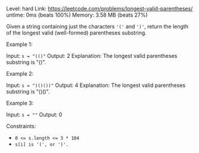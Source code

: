 Level: hard
Link: https://leetcode.com/problems/longest-valid-parentheses/
untime: 0ms (beats 100%)
Memory: 3.58 MB (beats 27%)


Given a string containing just the characters `'('` and `')'`, return the length of the longest valid (well-formed) parentheses substring.


Example 1:

Input: `s = "(()"`
Output: 2
Explanation: The longest valid parentheses substring is "()".

Example 2:

Input: `s = ")()())"`
Output: 4
Explanation: The longest valid parentheses substring is "()()".

Example 3:

Input: `s = ""`
Output: 0



Constraints:

- `0 <= s.length <= 3 * 104`
- `s[i] is '(', or ')'.`


